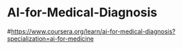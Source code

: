 # AI-for-Medical-Diagnosis
#https://www.coursera.org/learn/ai-for-medical-diagnosis?specialization=ai-for-medicine
